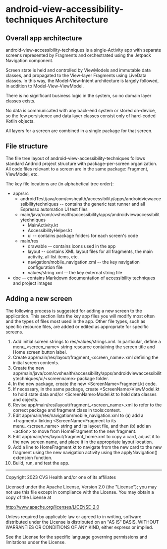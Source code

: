 # android-view-accessibility-techniques Architecture

## Overall app architecture

android-view-accessibility-techniques is a single-Activity app with separate screens represented by Fragments and orchestrated using the Jetpack Navigation component. 

Screen state is held and controlled by ViewModels and immutable data classes, and propagated to the View-layer Fragments using LiveData classes. In this way, the Model-View-Intent architecture is largely followed, in addition to Model-View-ViewModel.  

There is no significant business logic in the system, so no domain layer classes exists. 

No data is communicated with any back-end system or stored on-device, so the few persistence and data layer classes consist only of hard-coded Kotlin objects. 

All layers for a screen are combined in a single package for that screen.

## File structure

The file tree layout of android-view-accessibility-techniques follows standard Android project structure with package-per-screen organization. All code files relevant to a screen are in the same package: Fragment, ViewModel, etc. 

The key file locations are (in alphabetical tree order):

- app/src
    - androidTest/java/com/cvshealth/accessibility/apps/androidviewaccessibilitytechniques -- contains the generic test runner and all Espresso automation UI test files      
    - main/java/com/cvshealth/accessibility/apps/androidviewaccessibilitytechniques 
        - MainActivity.kt
        - AccessibilityHelper.kt
        - ui -- contains package folders for each screen's code
    - main/res
        - drawable -- contains icons used in the app
        - layout -- contains XML layout files for all fragments, the main activity, all list items, etc.
        - navigation/mobile\_navigation.xml -- the key navigation configuration file
        - values/string.xml -- the key external string file
- doc -- contains Markdown documentation of accessibility techniques and project images

## Adding a new screen

The following process is suggested for adding a new screen to the application. This section lists the key app files you will modify most often and the types of files most used in the app. Other file types, such as specific resource files, are added or edited as appropriate for specific screens. 

1. Add initial screen strings to res/values/strings.xml. In particular, define a menu\_\<screen\_name\> string resource containing the screen title and Home screen button label.
2. Create app/main/res/layout/fragment\_\<screen\_name\>.xml defining the initial screen contents.
3. Create the new app/main/java/com/cvshealth/accessibility/apps/androidviewaccessibilitytechniques/ui/\<screenname\> package folder.
4. In the new package, create the new \<ScreenName\>Fragment.kt code.
5. If necessary, in the same package, create \<ScreenName\>ViewModel.kt to hold state data and/or \<ScreenName\>Model.kt to hold data classes and objects.
6. Revise app/main/res/layout/fragment\_\<screen\_name\>.xml to refer to the correct package and fragment class in tools:context.
7. Edit app/main/res/navigation/mobile\_navigation.xml to (a) add a \<fragment\> linking \<ScreenName\>Fragment to its menu\_\<screen\_name\> string and its layout file, and then (b) add an \<action\> to move from HomeFragment to the new fragment.
8. Edit app/main/res/layout/fragment\_home.xml to copy a card, adjust it to the new screen name, and place it in the appropriate layout location.
9. Add a line to HomeFragment.kt to navigate from the new card to the new fragment using the new navigation activity using the applyNavigation() extension function.
10. Build, run, and test the app.

----

Copyright 2023 CVS Health and/or one of its affiliates

Licensed under the Apache License, Version 2.0 (the "License");
you may not use this file except in compliance with the License.
You may obtain a copy of the License at

http://www.apache.org/licenses/LICENSE-2.0

Unless required by applicable law or agreed to in writing, software
distributed under the License is distributed on an "AS IS" BASIS,
WITHOUT WARRANTIES OR CONDITIONS OF ANY KIND, either express or implied.

See the License for the specific language governing permissions and
limitations under the License.